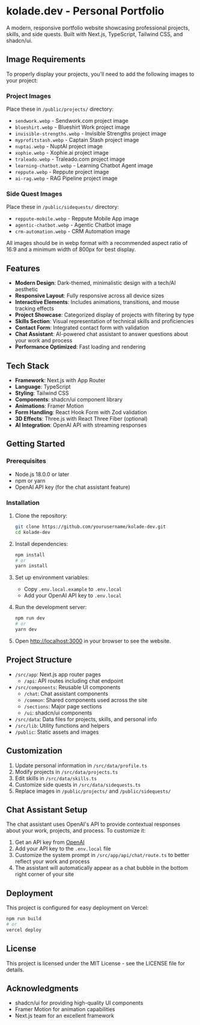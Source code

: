 # kolade.dev - Personal Portfolio

A modern, responsive portfolio website showcasing professional projects, skills, and side quests. Built with Next.js, TypeScript, Tailwind CSS, and shadcn/ui.

## Image Requirements

To properly display your projects, you'll need to add the following images to your project:

### Project Images
Place these in `/public/projects/` directory:
- `sendwork.webp` - Sendwork.com project image
- `blueshirt.webp` - Blueshirt Work project image
- `invisible-strengths.webp` - Invisible Strengths project image
- `myprofitstash.webp` - Captain Stash project image
- `nuptai.webp` - NuptAI project image
- `xophie.webp` - Xophie.ai project image
- `traleado.webp` - Traleado.com project image
- `learning-chatbot.webp` - Learning Chatbot Agent image
- `reppute.webp` - Reppute project image
- `ai-rag.webp` - RAG Pipeline project image

### Side Quest Images
Place these in `/public/sidequests/` directory:
- `reppute-mobile.webp` - Reppute Mobile App image
- `agentic-chatbot.webp` - Agentic Chatbot image
- `crm-automation.webp` - CRM Automation image

All images should be in webp format with a recommended aspect ratio of 16:9 and a minimum width of 800px for best display.

## Features

- **Modern Design**: Dark-themed, minimalistic design with a tech/AI aesthetic
- **Responsive Layout**: Fully responsive across all device sizes
- **Interactive Elements**: Includes animations, transitions, and mouse tracking effects
- **Project Showcase**: Categorized display of projects with filtering by type
- **Skills Section**: Visual representation of technical skills and proficiencies
- **Contact Form**: Integrated contact form with validation
- **Chat Assistant**: AI-powered chat assistant to answer questions about your work and process
- **Performance Optimized**: Fast loading and rendering

## Tech Stack

- **Framework**: Next.js with App Router
- **Language**: TypeScript
- **Styling**: Tailwind CSS
- **Components**: shadcn/ui component library
- **Animations**: Framer Motion
- **Form Handling**: React Hook Form with Zod validation
- **3D Effects**: Three.js with React Three Fiber (optional)
- **AI Integration**: OpenAI API with streaming responses

## Getting Started

### Prerequisites

- Node.js 18.0.0 or later
- npm or yarn
- OpenAI API key (for the chat assistant feature)

### Installation

1. Clone the repository:
   ```bash
   git clone https://github.com/yourusername/kolade-dev.git
   cd kolade-dev
   ```

2. Install dependencies:
   ```bash
   npm install
   # or
   yarn install
   ```

3. Set up environment variables:
   - Copy `.env.local.example` to `.env.local`
   - Add your OpenAI API key to `.env.local`

4. Run the development server:
   ```bash
   npm run dev
   # or
   yarn dev
   ```

5. Open [http://localhost:3000](http://localhost:3000) in your browser to see the website.

## Project Structure

- `/src/app`: Next.js app router pages
  - `/api`: API routes including chat endpoint
- `/src/components`: Reusable UI components
  - `/chat`: Chat assistant components
  - `/common`: Shared components used across the site
  - `/sections`: Major page sections
  - `/ui`: shadcn/ui components
- `/src/data`: Data files for projects, skills, and personal info
- `/src/lib`: Utility functions and helpers
- `/public`: Static assets and images

## Customization

1. Update personal information in `/src/data/profile.ts`
2. Modify projects in `/src/data/projects.ts`
3. Edit skills in `/src/data/skills.ts`
4. Customize side quests in `/src/data/sidequests.ts`
5. Replace images in `/public/projects/` and `/public/sidequests/`

## Chat Assistant Setup

The chat assistant uses OpenAI's API to provide contextual responses about your work, projects, and process. To customize it:

1. Get an API key from [OpenAI](https://platform.openai.com)
2. Add your API key to the `.env.local` file
3. Customize the system prompt in `/src/app/api/chat/route.ts` to better reflect your work and process
4. The assistant will automatically appear as a chat bubble in the bottom right corner of your site

## Deployment

This project is configured for easy deployment on Vercel:

```bash
npm run build
# or
vercel deploy
```

## License

This project is licensed under the MIT License - see the LICENSE file for details.

## Acknowledgments

- shadcn/ui for providing high-quality UI components
- Framer Motion for animation capabilities
- Next.js team for an excellent framework
